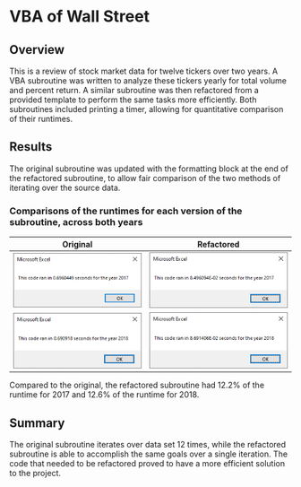 # VBA of Wall Street

## Overview

This is a review of stock market data for twelve tickers over two years. A VBA subroutine was written to analyze these tickers yearly for total volume and percent return. A similar subroutine was then refactored from a provided template to perform the same tasks more efficiently. Both subroutines included printing a timer, allowing for quantitative comparison of their runtimes.

## Results

The original subroutine was updated with the formatting block at the end of the refactored subroutine, to allow fair comparison of the two methods of iterating over the source data.

### Comparisons of the runtimes for each version of the subroutine, across both years

| Original | Refactored |
| -------- | ---------- |
| ![original2017](./Resources/original_code_2017.png) | ![refactored2017](./Resources/VBA_Challenge_2017.png) |
| ![original2018](./Resources/original_code_2018.png) | ![refactored2018](./Resources/VBA_Challenge_2018.png) |

Compared to the original, the refactored subroutine had 12.2% of the runtime for 2017 and 12.6% of the runtime for 2018.

## Summary

The original subroutine iterates over data set 12 times, while the refactored subroutine is able to accomplish the same goals over a single iteration. The code that needed to be refactored proved to have a more efficient solution to the project.